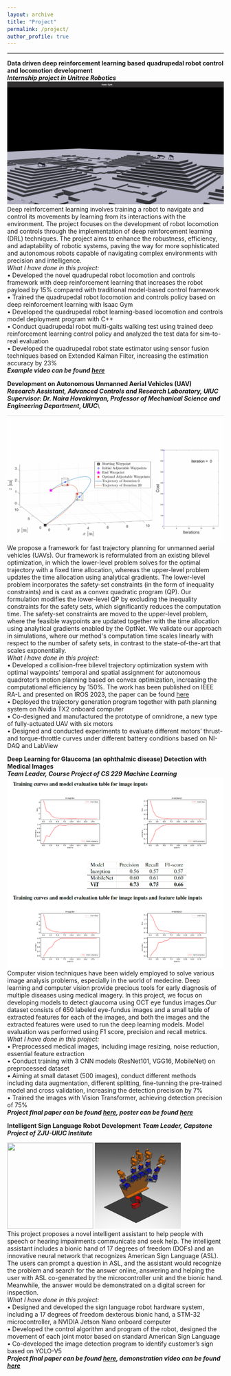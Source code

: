 ```yaml
---
layout: archive
title: "Project"
permalink: /project/
author_profile: true
---
```


<!-- add a statement of research problems that I want to solve here. -->

<!-- Current projects -->
------
**Data driven deep reinforcement learning based quadrupedal robot control and locomotion development**\
***Internship project in Unitree Robotics***\
![unitree_1](unitree_1.png)\
 Deep reinforcement learning involves training a robot to navigate and control its movements by learning from its interactions with the environment. The project focuses on the development of robot locomotion and controls through the implementation of deep reinforcement learning (DRL) techniques. The project aims to enhance the robustness, efficiency, and adaptability of robotic systems, paving the way for more sophisticated and autonomous robots capable of navigating complex environments with precision and intelligence.\
 *What I have done in this project:*\
• Developed the novel quadrupedal robot locomotion and controls framework with deep reinforcement learning that increases the robot payload by 15% compared with traditional model-based control framework\
• Trained the quadrupedal robot locomotion and controls policy based on deep reinforcement learning with Isaac Gym\
• Developed the quadrupedal robot learning-based locomotion and controls model deployment program with C++\
• Conduct quadrupedal robot multi-gaits walking test using trained deep reinforcement learning control policy and analyzed the test data for sim-to-real evaluation\
• Developed the quadrupedal robot state estimator using sensor fusion techniques based on Extended Kalman Filter, increasing the estimation accuracy by 23%\
***Example video can be found [here](https://github.com/Qianzhong-Chen/Qianzhong-Chen.github.io/blob/master/files/unitree_video.mp4)***


**Development on Autonomous Unmanned Aerial Vehicles (UAV)**\
***Research Assistant, Advanced Controls and Research Laboratory, UIUC***\
***Supervisor: Dr. Naira Hovakimyan, Professor of Mechanical Science and Engineering Department, UIUC***\
<!-- ![ral_gif_1](https://github.com/Qianzhong-Chen/Qianzhong-Chen.github.io/blob/master/files/RAL_1.gif)\ -->
![ral_gif_1](RAL_1.gif)\
We propose a framework for fast trajectory planning for unmanned aerial vehicles (UAVs). Our framework is reformulated from an existing bilevel optimization, in which the lower-level problem solves for the optimal trajectory with a fixed time allocation, whereas the upper-level problem updates the time allocation using analytical gradients. The lower-level problem incorporates the safety-set constraints (in the form of inequality constraints) and is cast as a convex quadratic program (QP). Our formulation modifies the lower-level QP by excluding the inequality constraints for the safety sets, which significantly reduces the computation time. The safety-set constraints are moved to the upper-level problem, where the feasible waypoints are updated together with the time allocation using analytical gradients enabled by the OptNet. We validate our approach in simulations, where our method's computation time scales linearly with respect to the number of safety sets, in contrast to the state-of-the-art that scales exponentially.\
 *What I have done in this project:*\
• Developed a collision-free bilevel trajectory optimization system with optimal waypoints’ temporal and spatial assignment for autonomous quadrotor’s motion planning based on convex optimization, increasing the computational efficiency by 150%. The work has been published on IEEE RA-L and presented on IROS 2023, the paper can be found [here](https://ieeexplore.ieee.org/document/10117594)\
• Deployed the trajectory generation program together with path planning system on Nvidia TX2 onboard computer\
• Co-designed and manufactured the prototype of omnidrone, a new type of fully-actuated UAV with six motors\
• Designed and conducted experiments to evaluate different motors’ thrust- and torque-throttle curves under different battery conditions based on NI-DAQ and LabView


**Deep Learning for Glaucoma (an ophthalmic disease) Detection with Medical Images**\
***Team Leader, Course Project of CS 229 Machine Learning***
![cs229](cs229_plot.png)\
Computer vision techniques have been widely employed to solve various image analysis problems, especially in the world of medecine. Deep learning and computer vision provide precious tools for early diagnosis of multiple diseases using medical imagery. In this project, we focus on developing models to detect glaucoma using OCT eye fundus images.Our dataset consists of 650 labeled eye-fundus images and a small table of extracted features for each of the images, and both the images and the extracted features were used to run the deep learning models. Model evaluation was performed using F1 score, precision and recall metrics.\
 *What I have done in this project:*\
• Preprocessed medical images, including image resizing, noise reduction, essential feature extraction\
• Conduct training with 3 CNN models (ResNet101, VGG16, MobileNet) on preprocessed dataset\
• Aiming at small dataset (500 images), conduct different methods including data augmentation, different splitting, fine-tunning the pre-trained model and cross validation, increasing the detection precision by 7%\
• Trained the images with Vision Transformer, achieving detection precision of 75%\
***Project final paper can be found [here](https://github.com/Qianzhong-Chen/Qianzhong-Chen.github.io/blob/master/files/cs229_final_project.pdf), poster can be found [here](https://github.com/Qianzhong-Chen/Qianzhong-Chen.github.io/blob/master/files/cs229_poster.pdf)***

**Intelligent Sign Language Robot Development**
***Team Leader, Capstone Project of ZJU-UIUC Institute***
<!-- ![ECE445_1](ECE445_1.png =100x20) ![ECE445_2](ECE445_2.png =100x20)  -->
<!-- <img src="https://github.com/Qianzhong-Chen/Qianzhong-Chen.github.io/blob/master/_pages/ECE445_1.png" width="200" height="200" /> <img src="https://github.com/Qianzhong-Chen/Qianzhong-Chen.github.io/blob/master/_pages/ECE445_2.png" width="200" height="200" />\ -->
<img src=ECE445_1.png width="200" height="200" /> <img src=ECE445_2.png width="200" height="200" />\
This project proposes a novel intelligent assistant to help people with speech or hearing impairments communicate and seek help. The intelligent assistant includes a bionic hand of 17 degrees of freedom (DOFs) and an innovative neural network that recognizes American Sign Language (ASL). The users can prompt a question in ASL, and the assistant would recognize the problem and search for the answer online, answering and helping the user with ASL co-generated by the microcontroller unit and the bionic hand. Meanwhile, the answer would be demonstrated on a digital screen for inspection.\
*What I have done in this project:*\
• Designed and developed the sign language robot hardware system, including a 17 degrees of freedom dexterous bionic hand, a STM-32 microcontroller, a NVIDIA Jetson Nano onboard computer\
• Developed the control algorithm and program of the robot, designed the movement of each joint motor based on standard American Sign Language\
• Co-developed the image detection program to identify customer’s sign based on YOLO-V5\
***Project final paper can be found [here](https://github.com/Qianzhong-Chen/Qianzhong-Chen.github.io/blob/master/files/ECE445_Final_Report.pdf), demonstration video can be found [here](https://github.com/Qianzhong-Chen/Qianzhong-Chen.github.io/blob/master/files/ECE445_video.mp4)***






